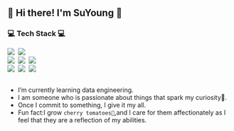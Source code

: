 
<h2>👋 Hi there! I'm SuYoung 👋</h2>


<h3>💻 Tech Stack 💻</h3>
<p>
  <img src="https://img.shields.io/badge/Python-3776AB?style=flat-square&logo=Python&logoColor=white"/></a>&nbsp
  <img src="https://img.shields.io/badge/Django-092E20?style=flat-square&logo=Django&logoColor=white"/></a>&nbsp 
  <br>
  <img src="https://img.shields.io/badge/Spark-E25A1C?style=flat-square&logo=Apache Spark&logoColor=white"/></a>&nbsp 
  <img src="https://img.shields.io/badge/Airflow-017CEE?style=flat-square&logo=Apache Airflow&logoColor=black"/></a>&nbsp
  <img src="https://img.shields.io/badge/Hadoop-66CCFF?style=flat-square&logo=apachehadoop&logoColor=black"/></a>&nbsp
  <br>
  <img src="https://img.shields.io/badge/Mysql-E6B91E?style=flat-square&logo=MySql&logoColor=white"/></a>&nbsp 
  <img src="https://img.shields.io/badge/AWS-232F3E?style=flat-square&logo=AmazonAWS&logoColor=white"/></a>&nbsp 
  <img src="https://img.shields.io/badge/Docker-2496ED?style=flat-square&logo=Docker&logoColor=white"/></a>&nbsp 
</p>


 <!--[Suyoung's GitHub stats](https://github-readme-stats.vercel.app./api?username=jeslsy&show_icons=true&theme=white) -->

<h2></h2>

* I’m currently learning data engineering.<br>
* I am someone who is passionate about things that spark my curiosity🧐.<br>
* Once I commit to something, I give it my all.<br>
* Fun fact:I grow `cherry tomatoes🍅`,and I care for them affectionately as I feel that they are a reflection of my abilities.<br>



